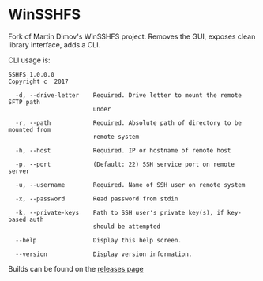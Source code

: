 WinSSHFS
========================

Fork of Martin Dimov's WinSSHFS project. Removes the GUI, exposes clean library interface, adds a CLI.

CLI usage is:

```
SSHFS 1.0.0.0
Copyright c  2017

  -d, --drive-letter    Required. Drive letter to mount the remote SFTP path 
                        under

  -r, --path            Required. Absolute path of directory to be mounted from
                        remote system

  -h, --host            Required. IP or hostname of remote host

  -p, --port            (Default: 22) SSH service port on remote server

  -u, --username        Required. Name of SSH user on remote system

  -x, --password        Read password from stdin

  -k, --private-keys    Path to SSH user's private key(s), if key-based auth 
                        should be attempted

  --help                Display this help screen.

  --version             Display version information.

```

Builds can be found on the [releases page](https://github.com/masaeedu/win-sshfs/releases/latest)

